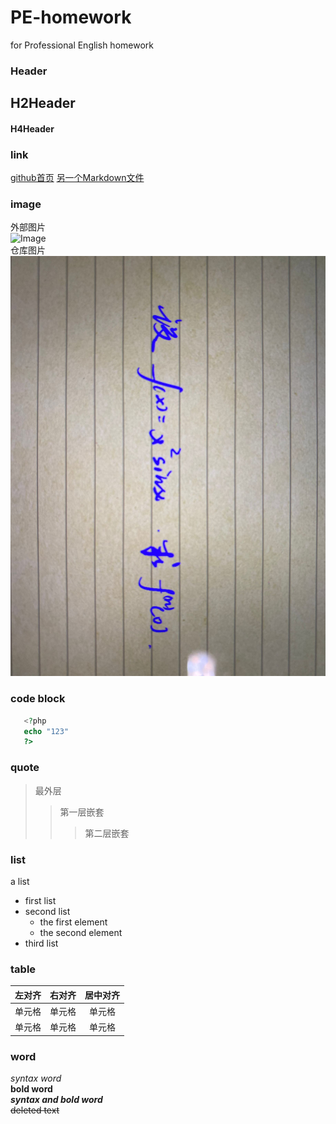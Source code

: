 # PE-homework
for Professional English homework 
###  Header
## H2Header
#### H4Header

###  link
[github首页](http://github.com)
[另一个Markdown文件](https://github.com/EATISUI/Homework/edit/main/README.md)

### image
外部图片  
![Image](http://static.runoob.com/images/runoob-logo.png)  
仓库图片   
![Image2](https://github.com/EATISUI/Homework/blob/main/image.jpg)


###  code block
```php
   <?php
   echo "123"
   ?>
```

### quote
> 最外层
> > 第一层嵌套
> > > 第二层嵌套

### list
a list
* first list
* second list
    *    the first element   
    *    the second element    
* third list

### table 
| 左对齐 | 右对齐 | 居中对齐 |
| :-----| ----: | :----: |
| 单元格 | 单元格 | 单元格 |
| 单元格 | 单元格 | 单元格 |

### word
*syntax word*  
**bold word**  
***syntax and bold word***  
~~deleted text~~
